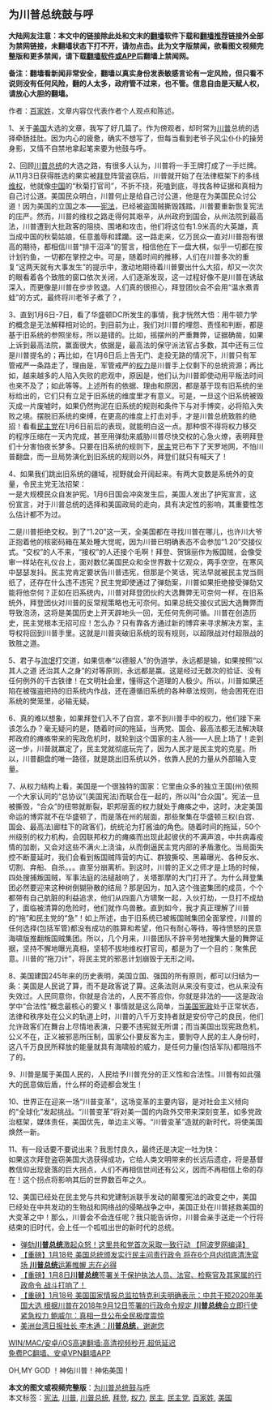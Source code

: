  <h2>为川普总统鼓与呼</h2> <p class="notice"><b>大陆网友注意：本文中的链接除此处和文末的<a href="https://github.com/bannedbook/fanqiang" >翻墙</a>软件下载和<a href="https://github.com/killgcd/justmysocks/blob/master/README.md">翻墙推荐</a>链接外全部为禁网链接，未翻墙状态下打不开，请勿点击。此为文字版禁闻，欲看图文视频完整版和更多禁闻，请下载<a href="https://github.com/bannedbook/fanqiang">翻墙软件或APP</a>后翻墙上禁闻网。</p><p>备注：翻墙看新闻非常安全，翻墙以真实身份发表敏感言论有一定风险，但只看不说则没有任何风险，翻的人太多，政府管不过来，也不管。信息自由是天赋人权，请放心大胆的翻墙。</b></p>  <div class="entry"> <p></p> <p>作者：<a href="https://www.bannedbook.org/bnews/tag/%E7%99%BE%E5%AE%B6%E5%A7%93/" class="st_tag internal_tag" rel="tag" title="标签 百家姓 下的日志">百家姓</a>，文章内容仅代表作者个人观点和陈述。</p> <p>1、关于<a href="https://www.bannedbook.org/bnews/tag/%e7%be%8e%e5%9b%bd/" class="st_tag internal_tag" rel="tag" title="标签 美国 下的日志">美国</a>大选的文章，我写了好几篇了。作为傍观者，却时常为<a href="https://www.bannedbook.org/bnews/tag/%e5%b7%9d%e6%99%ae/" class="st_tag internal_tag" rel="tag" title="标签 川普 下的日志">川普</a>总统的选择牵肠挂肚。因为内心的疲惫，确实不想写了，但每当看到老爷子风尘仆仆的操劳身影，又情不自禁地拿起笔来要为他鼓与呼。</p> <p>2、回顾<a href="https://www.bannedbook.org/bnews/tag/%E5%B7%9D%E6%99%AE%E6%80%BB%E7%BB%9F/" class="st_tag internal_tag" rel="tag" title="标签 川普总统 下的日志">川普总统</a>的大选之路，有很多人认为，川普将一手王牌打成了一手烂牌。从11月3日获得胜选的果实被<a href="https://www.bannedbook.org/bnews/tag/%e6%8b%9c%e7%99%bb/" class="st_tag internal_tag" rel="tag" title="标签 拜登 下的日志">拜登</a>阵营盗窃后，川普就开始了在法律框架下的多线<span class='wp_keywordlink_affiliate'><a href="https://www.bannedbook.org/bnews/weiquan/" title="维权" target="_blank">维权</a></span>，他就像<span class='wp_keywordlink_affiliate'><a href="https://www.bannedbook.org/" title="中国" target="_blank">中国</a></span>的“秋菊打官司”，不折不挠，死嗑到底，寻找各种证据和真相为自己讨公道。美国民众明白，川普何止是给自己讨公道，他是在为美国民众讨公道！因为美国的立国之本——<a href="https://www.bannedbook.org/bnews/tag/%e5%ae%aa%e6%b3%95/" class="st_tag internal_tag" rel="tag" title="标签 宪法 下的日志">宪法</a>，已经被盗国贼撕毁践踏，川普要重新恢复宪法的庄严。然而，川普的维权之路走得何其艰辛，从州政府到国会，从州法院到最高法，川普遭到大批政客的阻挠、围堵和攻击，他们将这位有1.9米高的大英雄，真当成中国的秋菊姑娘，任意羞辱和蹂躪。这一路走来，亿万民众一直对川普抱有很高的期待，都相信川普“排干沼泽”的誓言，相信他在下一盘大棋，似乎一切都在按计划钓鱼，一切都在掌控之中。可是，随着时间的推移，人们在川普多次的重复“这两天就有大事发生”的提示中，激动地期待着川普要出什么大招，却又一次次的眼看着各个致胜的窗口依次关闭，人们逐渐发现，这一过程好像不是川普在诱敌深入，而更像是川普在步步败退。人们真的很担心，拜登团伙会不会用“温水煮青蛙”的方式，最终将川老爷子煮了？，</p>  <p>3、直到1月6日-7日，看了华盛顿DC所发生的事情，我才恍然大悟：用牛顿力学的概念是无法解释相对论的。到目前为止，我们对川普的埋怨、责怪和判断，都是基于旧系统的参照坐标，所以是错的。比如，摇摆州的严重舞弊，证据确凿，如果上诉到最高法院，赢面很大，依据是，最高法的保守派法官占多数，其中还有三位是川普提名的；再比如，在1月6日后上告无门、走投无路的情况下，川普只有军管戒严一条路走了，理由是，军管戒严的<a href="https://www.bannedbook.org/bnews/tag/%E6%9D%83%E5%8A%9B/" class="st_tag internal_tag" rel="tag" title="标签 权力 下的日志">权力</a>是川普手上仅剩下的总统资源；再比如，越来越多的人陷入失败的悲观中，原因是，他们认为川普即使动用平叛法时间也来不及了；如此等等。上述所有的依据、理由和原因，都是基于现有旧系统的坐标给出的，它们只有立足于旧系统的维度里才有意义。可是，一旦这个旧系统被毁灭成一片废墟时，如果仍然拘泥在旧系统的规则和条件下与对手博奕，必将陷入失败之境。摆脱旧系统的束缚，在更高的维度上打击对手，才是川普总统致胜的绝招！看看<a href="https://www.bannedbook.org/bnews/tag/%e6%b0%91%e4%b8%bb%e5%85%9a/" class="st_tag internal_tag" rel="tag" title="标签 民主党 下的日志">民主党</a>在1月6日前后的表现，就能明白这一点。那种恨不得将权力移交的程序压缩在一天内完成，甚至用弹劾来威胁川普尽快交权的心急火燎，表明拜登们十分害怕夜长梦多。只要在旧系统的规则下，<a href="https://www.bannedbook.org/bnews/tag/%e6%b0%91%e4%b8%bb/" class="st_tag internal_tag" rel="tag" title="标签 民主 下的日志">民主</a>党已布下了天罗地网，不怕川普翻盘，而一旦局势演化到旧系统的规则以外，拜登们就只有喊天了！</p> <p>4、如果我们跳出旧系统的疆域，视野就会开阔起来。有两大变数是系统外的变量，令民主党无法招架：<br /> 一是大规模民众自发护宪。1月6日国会冲突发生后，美国人发出了护宪宣言，这份宣言，对于川普总统的选择和美国政局的走向，具有决定性的影响，其重要性怎么估计都不为过。</p> <p>二是川普拒绝交权。到了“1.20”这一天，全美国都在寻找川普在哪儿，也许川大爷正抱着他的核密码箱在某处睡大觉呢，因为川普已明确表态不会参加“1.20”交接仪式。“交权”的人不来，“接权”的人还接个毛啊！拜登、贺锦丽作为叛国贼，会像受审一样站在礼仪台上，面对数亿美国民众和全世界数十亿观众，两手空空，在寒风中瑟瑟发抖。民主党肯定要状告川普违宪，但那是个笑话，宪法早就被民主党当厕纸了，还存在什么违不违宪？民主党即使通过了弹劾案，川普如果拒绝接受弹劾又能将他奈何？正如在旧系统内，川普对拜登团伙的大选舞弊无可奈何一样，在旧系统外，拜登团伙对川普的反常规策略也无可奈何。如果总统交接仪式因大选舞弊而导致泡汤，这将是美国历史上开天辟地头一回，无任何先例可循。川普在创造历史，民主党根本无招可应！怎么办？只有靠各方通过新的博弈来寻求解决方案，主导权将回到川普手里。这就是川普突破旧系统的现有规则，以超限战对付超限战的致胜之道。</p> <p>5、君子与<span class='wp_keywordlink'><a href="https://www.bannedbook.org/forum11/topic282.html" title="禁片：评中国共产党的流氓本性" target="_blank">流氓</a></span>打交道，如果信奉“以德服人”的伪道学，永远都是输，如果按照“以其人之道 还治其人之身”的对等原则，永远都是赢。这是经过无数次的验证、没有任何例外的千古铁律！在文明社会里，懂得这个道理的人极少。所以，川普如果还陷在被强盗把持的旧系统内作战，还在遵循旧系统的各种章法规则，他会困死在旧系统的樊笼里，必输无疑。</p>  <p>6、真的难以想象，如果拜登们入不了白宫，拿不到川普手中的权力，他们接下来该怎么办？毫无疑问的是，随着时间的拖延，当两党、国会、最高法都无法解决联邦政府的瘫痪带来的宪政危机时，就轮到这个国家的主人翁——人民上场了！走到这一步，川普就赢定了，民主党就彻底玩完了，因为人民才是民主党的克星。所以，川普翻盘的唯一路径，就是跳出旧系统以外，依靠人民的力量从外部输入变量。</p> <p>7、从权力结构上看，美国是一个很独特的国家：它里由众多的独立王国(州)依照一个大家认同的“总协议”(美国宪法)而联合在一起的，所以叫“合众国”。宪法一旦被撕毁，“合众”的纽带就断裂，职邦层面的权力就处于瘫痪之中，这时，决定美国命运的博弈就不在华盛顿了，而是落在州的层面，那些聚集在华盛顿三权(白宫、国会、最高法)廊柱下的政客们，统统沦为打酱油的角色。随着时间的拖延，50个州级别的权力机构，会因联邦权力的瘫痪而出现此起彼伏的不满声浪，中共病毒疫情的加剧，又会对这些不满火上浇油，从而倒逼民主党内部的矛盾激化。当局面失控不断蔓延时，我们会看到叛国贼阵营的内讧、群狼撕咬、黑幕曝光、各种反水、切割、弃船、自杀。。。直至分崩离析。到这时，川普的正义之师才是上场的时候，四处搜捕叛国贼，军事法庭的法槌敲响了，关塔那摩的大门打开了。为什么拜登集团必然要迎来这种树倒猢狲散的结局？那是因为，加入这个強盗集团的成员，个个都带有自己肮脏的利益追求，他们从四面八方啸聚一起，入伙打劫，一旦打不成劫了，面临被清算的危险时，他们就作鸟兽散。直到如今，我才真正理解了川普的“拖”和民主党的“急”！如上所述，由于旧系统已被叛国贼集团全面掌控，川普的任何选择(包括军管)都没有成功的胜算和希望，他只有耐心等待，等待愤怒的民意海啸版推翻叛国贼集团。所以，几个月来，川普团队不辞辛劳地搜集大量的舞弊证据，坚持不懈地曝光真相，坚韧不拔地维权打官司，都是为了一个目的：聚焦民意。川普的“拖刀计”，将民主党的邪恶计划崩毁于无形之间。</p> <p>8、美国建国245年来的历史表明，美国立国、强国的所有原则，都可以归结为一条：美国是人民说了算，而不是政客说了算。这条法则从来没有变过，也从来没有失效过。人民同意你，你就是合法的，人民不答应你，你就是非法的——这是政治学中“合法性”概念最核心的要义！事情就是这么简单，当<span class='wp_keywordlink'><a href="https://www.bannedbook.org/forum2/topic913.html" title="《美国宪政历程：影响美国的25个司法大案》" target="_blank">美国宪政</a></span>处于正常状态，法律和秩序处在公义的轨道上时，川普的八千万支持者就是安份守己的良民，他们允许政客们在舞台上尽情地表演，只要不违宪就无所谓；而当美国出现宪政危机，公义不在，正义被邪恶所压制，国家公仆要反客为主，要剝夺人民的主人身份时，这八千万良民所释放的能量就具有海啸般的威力，是任何力量(包括军队)都阻挡不了的。</p> <p>9、川普是属于美国人民的，人民给予川普充分的正义性和合法性。川普有如此强大的民意做后盾，什么样的奇迹都会发生！</p>  <p>10、世界正在迎来一场“川普变革”，这场变革的主要内容，是对社会主义倾向的“全球化”发起挑战。“川普变革”将对美一国的内政外交带来深刻变革，如多党政治框架，媒体责任，美国优先，单边主义等。“川普变革”造就的新时代，将使美国焕然一新。</p> <p>11、有一段话要不要说出来？我思忖良久，最终还是决定一吐为快：<br /> 如果这次拜登盗窃美国大选获得成功，它给人类文明带来的长远后遗症，将是基督教信仰出现衰落的巨大拐点，人们不再相信世间还有公义，因而不再相信上帝的存在！这个拐点将影响其后的世界数百年之久。</p> <p>12、美国已经处在民主党与共和党建制派联手发动的颠覆宪法的政变之中，美国已经处在中共发动的生物战和网络战的侵略战争之中，美国正处在川普拯救美国的大变革之中！那么，川普会不会连任呢？我只能告诉你，川普会亲手送走一个行将结束的旧时代，会上任一个呱呱出世的新时代的总统。</p> <ul class='op-related-articles' title='相关阅读'> <li><a href='https://www.bannedbook.org/bnews/cnnews/20210119/1470669.html' target='_blank'>弹劾<b>川普总统</b>激起众怒！这里共和党首次采取一致行动 【阿波罗网编译】</a></li> <li><a href='https://www.bannedbook.org/bnews/comments/20210119/1470546.html' target='_blank'>【重磅】1月18号 美国总统颁发实行民主问责行政令 将在6个月内彻底清洗官场 <b>川普总统</b>运筹帷幄 志在必得</a></li> <li><a href='https://www.bannedbook.org/bnews/comments/20210119/1470359.html' target='_blank'>【重磅】1月8日<b>川普总统</b>签署关于保护执法人员、法官、检察官及其家属的行政命令  战斗打响了！</a></li> <li><a href='https://www.bannedbook.org/bnews/comments/20210119/1470351.html' target='_blank'>【重磅】1月18号 美国国家情报总监拉特克利夫明确表示：中共干预2020年美国大选  根据川普在2018年9月12日签署的行政命令规定 <b>川普总统</b>会立即行使紧急权力 鲍威尔：真相一旦公布全民极度震惊</a></li> <li><a href='https://www.bannedbook.org/bnews/taiwannews/20210119/1470343.html' target='_blank'>美洲台湾日报社长 李木通：<b>川普总统</b>，谢谢您</a></li> </ul> <p class="texttj"> <a href="https://github.com/bannedbook/fanqiang/wiki/V2ray%E6%9C%BA%E5%9C%BA" target="_blank">WIN/MAC/安卓/iOS高速翻墙:高清视频秒开,超低延迟</a><br/> <a href="https://github.com/bannedbook/fanqiang/wiki/%E7%A6%81%E9%97%BB%E7%BD%91%E5%AE%89%E5%8D%93%E7%BF%BB%E5%A2%99%E6%96%B0%E9%97%BBAPP" target="_blank">免费PC翻墙、安卓VPN翻墙APP</a></p><p>OH,MY GOD ！神佑川普！神佑美国！</p> <a name='sharetosocial'></a>       <div><b>本文的图文或视频完整版</b>：<a href='https://www.bannedbook.org/bnews/ssgc/20210119/1465313.html'>为川普总统鼓与呼</a></div>  </div><!--END ENTRY--> <div class="postfooter"> <div>本文标签：<a href="https://www.bannedbook.org/bnews/tag/%e5%ae%aa%e6%b3%95/" rel="tag">宪法</a>, <a href="https://www.bannedbook.org/bnews/tag/%e5%b7%9d%e6%99%ae/" rel="tag">川普</a>, <a href="https://www.bannedbook.org/bnews/tag/%E5%B7%9D%E6%99%AE%E6%80%BB%E7%BB%9F/" rel="tag">川普总统</a>, <a href="https://www.bannedbook.org/bnews/tag/%e6%8b%9c%e7%99%bb/" rel="tag">拜登</a>, <a href="https://www.bannedbook.org/bnews/tag/%E6%9D%83%E5%8A%9B/" rel="tag">权力</a>, <a href="https://www.bannedbook.org/bnews/tag/%e6%b0%91%e4%b8%bb/" rel="tag">民主</a>, <a href="https://www.bannedbook.org/bnews/tag/%e6%b0%91%e4%b8%bb%e5%85%9a/" rel="tag">民主党</a>, <a href="https://www.bannedbook.org/bnews/tag/%E7%99%BE%E5%AE%B6%E5%A7%93/" rel="tag">百家姓</a>, <a href="https://www.bannedbook.org/bnews/tag/%e7%be%8e%e5%9b%bd/" rel="tag">美国</a></div>  </div><!--END POSTFOOTER--> 